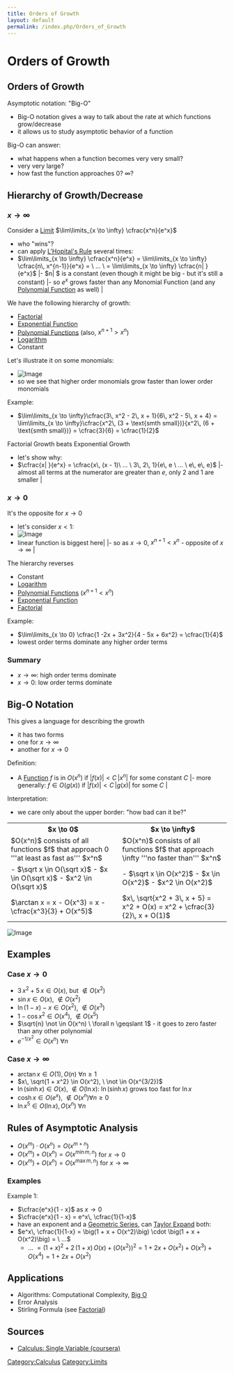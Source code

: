 ```yaml
---
title: Orders of Growth
layout: default
permalink: /index.php/Orders_of_Growth
---
```


# Orders of Growth

## Orders of Growth
Asymptotic notation: "Big-O"
- Big-O notation gives a way to talk about the rate at which functions grow/decrease
- it allows us to study asymptotic behavior of a function

Big-O can answer: 
- what happens when a function becomes very very small? 
- very very large? 
- how fast the function approaches 0? $\infty$?



## Hierarchy of Growth/Decrease
### $x \to \infty$
Consider a [Limit](Limit) $\lim\limits_{x \to \infty} \cfrac{x^n}{e^x}$
- who "wins"? 
- can apply [L'Hopital's Rule](L'Hopital's_Rule) several times:
- $\lim\limits_{x \to \infty} \cfrac{x^n}{e^x} = \lim\limits_{x \to \infty} \cfrac{n\, x^{n-1}}{e^x} = \ ... \ = \lim\limits_{x \to \infty} \cfrac{n|  }{e^x}$ |- $n| $ is a constant (even though it might be big - but it's still a constant) |- so $e^x$ grows faster than any Monomial Function (and any [Polynomial Function](Polynomial_Function) as well)  |

We have the following hierarchy of growth:
- [Factorial](Factorial)
- [Exponential Function](Exponential_Function)
- [Polynomial Functions](Polynomial_Functions) (also, $x^{n+1} > x^n$)
- [Logarithm](Logarithm)
- Constant 


Let's illustrate it on some monomials:
- <img src="https://raw.githubusercontent.com/alexeygrigorev/wiki-figures/master/crs/calc/orders-of-growth.png" alt="Image">
- so we see that higher order monomials grow faster than lower order monomials

Example:
- $\lim\limits_{x \to \infty}\cfrac{3\, x^2 - 2\, x + 1}{6\, x^2 - 5\, x + 4} = \lim\limits_{x \to \infty}\cfrac{x^2\, (3 + \text{smth small})}{x^2\, (6 + \text{smth small})} = \cfrac{3}{6} = \cfrac{1}{2}$


Factorial Growth beats Exponential Growth
- let's show why:
- $\cfrac{x|  }{e^x} = \cfrac{x\, (x - 1)\ ... \ 3\, 2\, 1}{e\, e \ ... \ e\, e\, e}$ |- almost all terms at the numerator are greater than $e$, only 2 and 1 are smaller  |

### $x \to 0$
It's the opposite for $x \to 0$
- let's consider $x < 1$:
- <img src="https://raw.githubusercontent.com/alexeygrigorev/wiki-figures/master/crs/calc/orders-of-growth-0.png" alt="Image">
- linear function is biggest here|   |- so as $x \to 0$, $x^{n+1} < x^n$ - opposite of $x \to \infty$ |

The hierarchy reverses 
- Constant 
- [Logarithm](Logarithm)
- [Polynomial Functions](Polynomial_Functions) ($x^{n+1} < x^n$)
- [Exponential Function](Exponential_Function)
- [Factorial](Factorial)

Example:
- $\lim\limits_{x \to 0} \cfrac{1 -2x + 3x^2}{4 - 5x + 6x^2} = \cfrac{1}{4}$
- lowest order terms dominate any higher order terms 


### Summary
- $x \to \infty$: high order terms dominate 
- $x \to 0$: low order terms dominate 


## Big-O Notation
This gives a language for describing the growth 
- it has two forms 
- one for $x \to \infty$
- another for $x \to 0$

Definition: 
- A [Function](Function) $f$ is in $O(x^n)$ if $| f(x)| < C\, |x^n|$ for some constant $C$  |- more generally: $f \in O \big( g(x) \big)$ if $| f(x)| < C\, |g(x)|$ for some $C$ |

Interpretation:
- we care only about the upper border: "how bad can it be?" 



<table>
<tr>
<th>$x \to 0$</th><th>$x \to \infty$</th>
</tr>
<tr>
<td>$O(x^n)$ consists of all functions $f$ that approach 0 '''at least as fast as''' $x^n$</td>
<td>$O(x^n)$ consists of all functions $f$ that approach \infty '''no faster than''' $x^n$</td>
</tr>
<tr>
<td>
- $\sqrt x \in O(\sqrt x)$ 
- $x \in O(\sqrt x)$ 
- $x^2 \in O(\sqrt x)$ 
</td>
<td>
- $\sqrt x \in O(x^2)$ 
- $x \in O(x^2)$ 
- $x^2 \in O(x^2)$ </td>
</tr>
<tr>
<td>
$\arctan x = x - O(x^3) = x - \cfrac{x^3}{3} + O(x^5)$ 
</td>
<td>
$x\, \sqrt{x^2 + 3\, x + 5} = x^2 + O(x) = x^2 + \cfrac{3}{2}\, x + O(1)$ 
</td>
</tr>
</table>

<img src="https://raw.githubusercontent.com/alexeygrigorev/wiki-figures/master/crs/calc/orders-of-growth-ex.png" alt="Image">

## Examples
### Case $x \to 0$
- $3\, x^2 + 5\, x \in O(x)$, but $\not \in O(x^2)$
- $\sin x \in O(x)$, $\not \in O(x^2)$
- $\ln (1 - x) - x \in O(x^2)$, $\not \in O(x^3)$
- $1 - \cos x^2 \in O(x^4)$, $\not \in O(x^5)$
- $\sqrt{n} \not \in O(x^n) \ \forall n \geqslant 1$ - it goes to zero faster than any other polynomial
- $e^{- 1/x^2} \in O(x^n) \ \forall n$ 

### Case $x \to \infty$
- $\arctan x \in O(1), O(n) \ \forall n \geqslant 1$
- $x\, \sqrt{1 + x^2} \in O(x^2), \ \not \in O(x^{3/2})$
- $\ln (\sinh x) \in O(x), \ \not \in O(\ln x)$: $\ln (\sinh x)$ grows too fast for $\ln x$
- $\cosh x \in O(e^x), \ \not \in O(x^n) \forall n \geqslant 0$
- $\ln x^5 \in O(\ln x), O(x^n) \ \forall n$



## Rules of Asymptotic Analysis
- $O(x^m) \cdot O(x^n) = O(x^{m + n})$
- $O(x^m) + O(x^n) = O(x^{\min m, n})$ for $x \to 0$
- $O(x^m) + O(x^n) = O(x^{\max m, n})$ for $x \to \infty$

### Examples
Example 1:
- $\cfrac{e^x}{1 - x}$ as $x \to 0$
- $\cfrac{e^x}{1 - x} = e^x\, \cfrac{1}{1-x}$
- have an exponent and a [Geometric Series](Geometric_Series), can [Taylor Expand](Taylor_Series) both:
- $e^x\, \cfrac{1}{1-x} = \big(1 + x + O(x^2)\big) \cdot \big(1 + x + O(x^2)\big) = \ ...$
  - $... \ = (1 + x)^2 + 2\, (1 + x)\, O(x) + \big( O(x^2)\big)^2 = 1 + 2x + O(x^2) + O(x^3) + O(x^4) = 1 + 2x + O(x^2)$


## Applications
- Algorithms: Computational Complexity, [Big O](Big_O)
- Error Analysis
- Stirling Formula (see [Factorial](Factorial))

## Sources
- [Calculus: Single Variable (coursera)](Calculus__Single_Variable_(coursera))

[Category:Calculus](Category_Calculus)
[Category:Limits](Category_Limits)